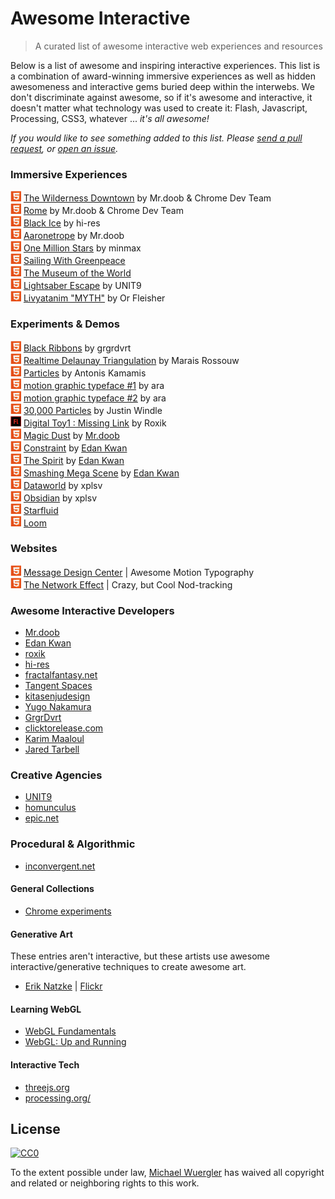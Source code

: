 # Awesome Interactive
> A curated list of awesome interactive web experiences and resources

Below is a list of awesome and inspiring interactive experiences. This list is a combination of award-winning immersive experiences as well as hidden awesomeness and interactive gems buried deep within the interwebs. We don't discriminate against awesome, so if it's awesome and interactive, it doesn't matter what technology was used to create it: Flash, Javascript, Processing, CSS3, whatever ... *it's all awesome!* 

*If you would like to see something added to this list. Please [send a pull request](https://github.com/radiovisual/awesome-interactive/pulls), or [open an issue](https://github.com/radiovisual/awesome-interactive/issues).* 

### Immersive Experiences

![html5](media/html5.png) [The Wilderness Downtown](http://www.thewildernessdowntown.com/) by Mr.doob & Chrome Dev Team  
![html5](media/html5.png) [Rome](http://www.ro.me/) by Mr.doob & Chrome Dev Team  
![html5](media/html5.png) [Black Ice](http://void.hi-res.net/blackice) by hi-res  
![html5](media/html5.png) [Aaronetrope](http://mrdoob.com/#/148/aaronetrope) by Mr.doob    
![html5](media/html5.png) [One Million Stars](http://osr.org/oms/) by minmax    
![html5](media/html5.png) [Sailing With Greenpeace](http://sailing-with-greenpeace.com/)  
![html5](media/html5.png) [The Museum of the World](https://britishmuseum.withgoogle.com/)  
![html5](media/html5.png) [Lightsaber Escape](https://lightsaber.withgoogle.com/) by UNIT9  
![html5](media/html5.png) [Livyatanim "MYTH"](http://film.livyatanim.com/) by Or Fleisher  

### Experiments & Demos

![html5](media/html5.png) [Black Ribbons](http://grgrdvrt.com/miam/sweet_dream/) by grgrdvrt  
![html5](media/html5.png) [Realtime Delaunay Triangulation](http://codepen.io/marais/pen/obErWq) by Marais Rossouw  
![html5](media/html5.png) [Particles](http://codepen.io/antoniskamamis/pen/ECrKd) by Antonis Kamamis  
![html5](media/html5.png) [motion graphic typeface #1](http://codepen.io/ara_node/pen/nuJCG) by ara  
![html5](media/html5.png) [motion graphic typeface #2](http://codepen.io/ara_node/pen/EwfpL) by ara  
![html5](media/html5.png) [30,000 Particles](http://codepen.io/soulwire/pen/Ffvlo) by Justin Windle  
![html5](media/flash.png) [Digital Toy1 : Missing Link](http://roxik.com/v/5/) by Roxik  
![html5](media/html5.png) [Magic Dust](http://mrdoob.com/#/144/magic_dust) by [Mr.doob](http://mrdoob.com/)  
![html5](media/html5.png) [Constraint](http://www.edankwan.com/experiments/constraint/) by [Edan Kwan](http://www.edankwan.com/)  
![html5](media/html5.png) [The Spirit](http://www.edankwan.com/experiments/the-spirit/) by [Edan Kwan](http://www.edankwan.com/)  
![html5](media/html5.png) [Smashing Mega Scene](http://www.edankwan.com/experiments/smashing-mega-scene/) by [Edan Kwan](http://www.edankwan.com/)  
![html5](media/html5.png) [Dataworld](http://mrdoob.com/#/156/dataworld) by xplsv  
![html5](media/html5.png) [Obsidian](http://mrdoob.com/#/152/obsidian) by xplsv  
![html5](media/html5.png) [Starfluid](http://jotrdl.github.io/experiments/starfluid/)  
![html5](media/html5.png) [Loom](http://www.binaura.net/loom/?mode=editor)  

### Websites

![html5](media/html5.png) [Message Design Center](http://www.mdcenter.co.jp/) | Awesome Motion Typography  
![html5](media/html5.png) [The Network Effect](http://networkeffect.io/nod) | Crazy, but Cool Nod-tracking  

### Awesome Interactive Developers

- [Mr.doob](http://mrdoob.com/)
- [Edan Kwan](http://www.edankwan.com/)
- [roxik](http://roxik.com/)
- [hi-res](http://hi-res.net/)
- [fractalfantasy.net](http://fractalfantasy.net/)
- [Tangent Spaces](http://tangentspaces.co.uk/)
- [kitasenjudesign](http://kitasenjudesign.com/)
- [Yugo Nakamura](http://www.yugop.com/)
- [GrgrDvrt](http://grgrdvrt.com/)
- [clicktorelease.com](http://www.clicktorelease.com/)
- [Karim Maaloul](http://codepen.io/Yakudoo/)
- [Jared Tarbell](http://levitated.net/gravityIndex.html)

### Creative Agencies

- [UNIT9](http://www.unit9.com/)
- [homunculus](http://homunculus.jp/)
- [epic.net](http://epic.net/eng/)

### Procedural & Algorithmic 

- [inconvergent.net](http://inconvergent.net/)

#### General Collections

- [Chrome experiments](https://www.chromeexperiments.com/)

#### Generative Art

These entries aren't interactive, but these artists use awesome interactive/generative techniques to create awesome art. 

- [Erik Natzke](http://blog.natzke.com/) | [Flickr](https://www.flickr.com/photos/natzke/albums)

#### Learning WebGL

- [WebGL Fundamentals](http://webglfundamentals.org/)
- [WebGL: Up and Running](http://shop.oreilly.com/product/0636920024729.do)

#### Interactive Tech

- [threejs.org](http://threejs.org/)
- [processing.org/](https://processing.org/)

## License

[![CC0](http://i.creativecommons.org/p/zero/1.0/88x31.png)](http://creativecommons.org/publicdomain/zero/1.0/)

To the extent possible under law, [Michael Wuergler](http://numetriclabs.com) has waived all copyright and related or neighboring rights to this work.
